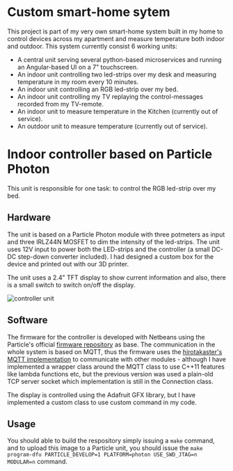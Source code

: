 # Custom smart-home sytem

This project is part of my very own smart-home system built in my home to control devices across my apartment and measure temperature both indoor and outdoor. This system currently consist 6 working units:

* A central unit serving several python-based microservices and running an Angular-based UI on a 7" touchscreen. 
* An indoor unit controlling two led-strips over my desk and measuring temperature in my room every 10 minutes.
* An indoor unit controlling an RGB led-strip over my bed.
* An indoor unit controlling my TV replaying the control-messages recorded from my TV-remote.
* An indoor unit to measure temperature in the Kitchen (currently out of service).
* An outdoor unit to measure temperature (currently out of service).

# Indoor controller based on Particle Photon

This unit is responsible for one task: to control the RGB led-strip over my bed.


## Hardware

The unit is based on a Particle Photon module with three potmeters as input and three IRLZ44N MOSFET to dim the intensity of the led-strips. The unit uses 12V input to power both the LED-strips and the controller (a small DC-DC step-down converter included). I had designed a custom box for the device and printed out with our 3D printer. 

The unit uses a 2.4" TFT display to show current information and also, there is a small switch to switch on/off the display.

![controller unit](https://raw.githubusercontent.com/wiki/zsoltmazlo/indoor-controller1/2017-08-23%2019.08.54.jpg)


## Software

The firmware for the controller is developed with Netbeans using the Particle's official [firmware repository](https://github.com/particle-iot/firmware) as base. The communication in the whole system is based on MQTT, thus the firmware uses the [hirotakaster's MQTT implementation](https://github.com/hirotakaster/MQTT) to communicate with other modules - although I have implemented a wrapper class around the MQTT class to use C++11 features like lambda functions etc, but the previous version was used a plain-old TCP server socket which implementation is still in the Connection class.

The display is controlled using the Adafruit GFX library, but I have implemented a custom class to use custom command in my code.

## Usage

You should able to build the respository simply issuing a `make` command, and to upload this image to a Particle unit, you should issue the `make program-dfu PARTICLE_DEVELOP=1 PLATFORM=photon USE_SWD_JTAG=n MODULAR=n` command. 